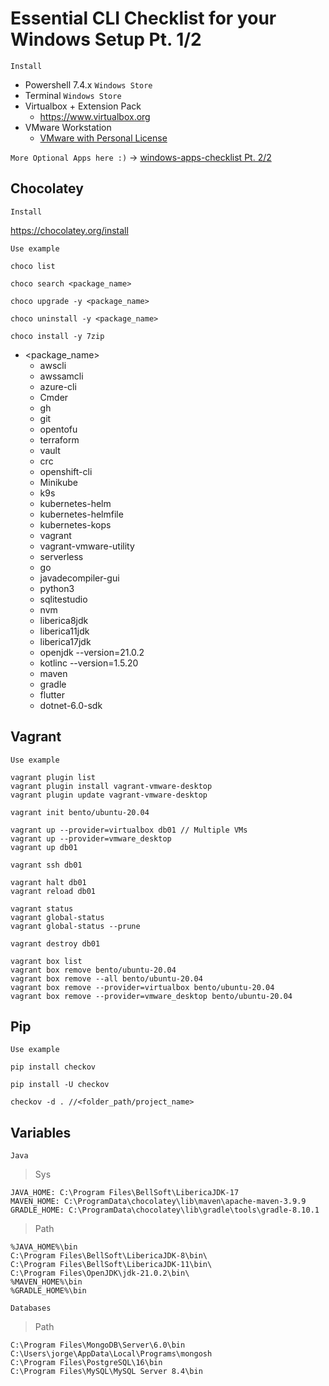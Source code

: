 # Essential CLI Checklist for your Windows Setup Pt. 1/2

`Install`

  - Powershell 7.4.x `Windows Store`
  - Terminal `Windows Store`
  - Virtualbox + Extension Pack 
    - https://www.virtualbox.org
  - VMware Workstation
    - [VMware with Personal License](vmw-notes.md)

`More Optional Apps here :)` -> [windows-apps-checklist Pt. 2/2](windows-apps-checklist.md)

## Chocolatey

`Install`

https://chocolatey.org/install

`Use example`

    choco list

    choco search <package_name>

    choco upgrade -y <package_name>

    choco uninstall -y <package_name>

    choco install -y 7zip

- <package_name>
  - awscli
  - awssamcli
  - azure-cli
  - Cmder
  - gh
  - git
  - opentofu  
  - terraform
  - vault
  - crc
  - openshift-cli
  - Minikube
  - k9s
  - kubernetes-helm
  - kubernetes-helmfile
  - kubernetes-kops
  - vagrant
  - vagrant-vmware-utility
  - serverless
  - go
  - javadecompiler-gui
  - python3
  - sqlitestudio
  - nvm
  - liberica8jdk
  - liberica11jdk
  - liberica17jdk
  - openjdk --version=21.0.2
  - kotlinc --version=1.5.20
  - maven
  - gradle
  - flutter 
  - dotnet-6.0-sdk

## Vagrant

`Use example`

    vagrant plugin list    
    vagrant plugin install vagrant-vmware-desktop
    vagrant plugin update vagrant-vmware-desktop

    vagrant init bento/ubuntu-20.04

    vagrant up --provider=virtualbox db01 // Multiple VMs
    vagrant up --provider=vmware_desktop
    vagrant up db01
    
    vagrant ssh db01

    vagrant halt db01
    vagrant reload db01

    vagrant status
    vagrant global-status
    vagrant global-status --prune

    vagrant destroy db01

    vagrant box list
    vagrant box remove bento/ubuntu-20.04
    vagrant box remove --all bento/ubuntu-20.04
    vagrant box remove --provider=virtualbox bento/ubuntu-20.04
    vagrant box remove --provider=vmware_desktop bento/ubuntu-20.04

## Pip

`Use example`

    pip install checkov
    
    pip install -U checkov

    checkov -d . //<folder_path/project_name>

## Variables

`Java`

> Sys

    JAVA_HOME: C:\Program Files\BellSoft\LibericaJDK-17
    MAVEN_HOME: C:\ProgramData\chocolatey\lib\maven\apache-maven-3.9.9
    GRADLE_HOME: C:\ProgramData\chocolatey\lib\gradle\tools\gradle-8.10.1

> Path

    %JAVA_HOME%\bin
    C:\Program Files\BellSoft\LibericaJDK-8\bin\
    C:\Program Files\BellSoft\LibericaJDK-11\bin\
    C:\Program Files\OpenJDK\jdk-21.0.2\bin\
    %MAVEN_HOME%\bin
    %GRADLE_HOME%\bin

`Databases`

> Path

    C:\Program Files\MongoDB\Server\6.0\bin
    C:\Users\jorge\AppData\Local\Programs\mongosh
    C:\Program Files\PostgreSQL\16\bin
    C:\Program Files\MySQL\MySQL Server 8.4\bin